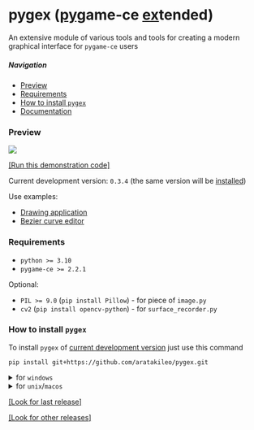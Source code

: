 # pygex (<ins>pyg</ins>ame-ce <ins>ex</ins>tended)
An extensive module of various tools and tools for creating a modern graphical interface for `pygame-ce` users

##### Navigation
- [Preview](#preview)
- [Requirements](#requirements)
- [How to install `pygex`](#how-to-install-pygex)
- [Documentation](docs/README.md)

### Preview

![](https://github.com/aratakileo/pygex/releases/download/v0.3.3/preview.gif)

[[Run this demonstration code]](https://github.com/aratakileo/pygex/releases/tag/v0.3.3)

Current development version: `0.3.4` (the same version will be [installed](#how-to-install-pygex))

Use examples:
- [Drawing application](https://github.com/aratakileo/vector-paint)
- [Bezier curve editor](https://github.com/aratakileo/bezier-curve)

### Requirements
- `python >= 3.10`
- `pygame-ce >= 2.2.1`

Optional:
- `PIL >= 9.0` (`pip install Pillow`) - for piece of `image.py`
- `cv2` (`pip install opencv-python`) - for `surface_recorder.py`

### How to install `pygex`
To install `pygex` of [current development version](#preview) just use this command
```
pip install git+https://github.com/aratakileo/pygex.git
```

<details>
  <summary>for <code>windows</code></summary>
  

```
py -m pip install git+https://github.com/aratakileo/pygex.git
```
</details>

<details>
  <summary>for <code>unix</code>/<code>macos</code></summary>
  

```
python3 -m pip install git+https://github.com/aratakileo/pygex.git
```
</details>

[[Look for last release]](https://github.com/aratakileo/pygex/releases/tag/v0.3.3)

[[Look for other releases]](https://github.com/aratakileo/pygex/releases)
